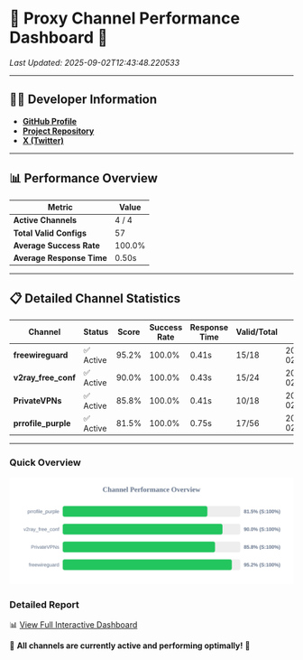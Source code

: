 # 🌟 Proxy Channel Performance Dashboard 🌟

_Last Updated: 2025-09-02T12:43:48.220533_

---

## 👩‍💻 Developer Information

- **[GitHub Profile](https://github.com/4n0nymou3)**  
- **[Project Repository](https://github.com/4n0nymou3/multi-proxy-config-fetcher)**  
- **[X (Twitter)](https://x.com/4n0nymou3)**  

---

## 📊 Performance Overview

| Metric                | Value       |
|-----------------------|-------------|
| **Active Channels**   | 4 / 4       |
| **Total Valid Configs** | 57          |
| **Average Success Rate** | 100.0%      |
| **Average Response Time** | 0.50s       |

---

## 📋 Detailed Channel Statistics

| Channel          | Status     | Score  | Success Rate | Response Time | Valid/Total | Last Success               |
|------------------|------------|--------|--------------|---------------|-------------|----------------------------|
| **freewireguard**  | ✅ Active  | 95.2%  | 100.0% | 0.41s         | 15/18       | 2025-09-02T12:43:48.218769 |
| **v2ray_free_conf**  | ✅ Active  | 90.0%  | 100.0% | 0.43s         | 15/24       | 2025-09-02T12:43:47.337465 |
| **PrivateVPNs**  | ✅ Active  | 85.8%  | 100.0% | 0.41s         | 10/18       | 2025-09-02T12:43:47.783106 |
| **prrofile_purple**  | ✅ Active  | 81.5%  | 100.0% | 0.75s         | 17/56       | 2025-09-02T12:43:46.833210 |

---

### Quick Overview
<div align="center">
  <a href="https://raw.githubusercontent.com/nullluser/NullRepo/refs/heads/main/assets/channel_stats_chart.svg">
    <img src="https://raw.githubusercontent.com/nullluser/NullRepo/refs/heads/main/assets/channel_stats_chart.svg" alt="Source Performance Statistics" width="800">
  </a>
</div>

### Detailed Report
📊 [View Full Interactive Dashboard](https://htmlpreview.github.io/?https://github.com/nullluser/NullRepo/blob/main/assets/performance_report.html)

🎉 **All channels are currently active and performing optimally!** 🎉
